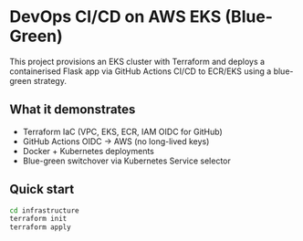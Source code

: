 # DevOps CI/CD on AWS EKS (Blue-Green)

This project provisions an EKS cluster with Terraform and deploys a containerised Flask app via GitHub Actions CI/CD to ECR/EKS using a blue-green strategy.

## What it demonstrates
- Terraform IaC (VPC, EKS, ECR, IAM OIDC for GitHub)
- GitHub Actions OIDC → AWS (no long-lived keys)
- Docker + Kubernetes deployments
- Blue-green switchover via Kubernetes Service selector

## Quick start
```bash
cd infrastructure
terraform init
terraform apply
